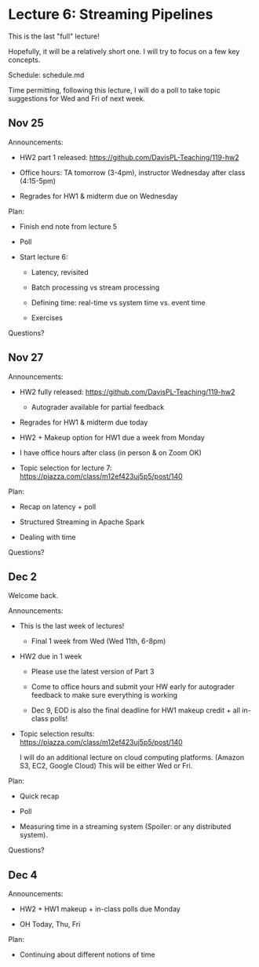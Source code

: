 # Lecture 6: Streaming Pipelines

This is the last "full" lecture!

Hopefully, it will be a relatively short one.
I will try to focus on a few key concepts.

Schedule: schedule.md

Time permitting, following this lecture,
I will do a poll to take topic suggestions
for Wed and Fri of next week.

## Nov 25

Announcements:

- HW2 part 1 released:
  https://github.com/DavisPL-Teaching/119-hw2

- Office hours: TA tomorrow (3-4pm), instructor Wednesday after class (4:15-5pm)

- Regrades for HW1 & midterm due on Wednesday

Plan:

- Finish end note from lecture 5

- Poll

- Start lecture 6:

  + Latency, revisited

  + Batch processing vs stream processing

  + Defining time: real-time vs system time vs. event time

  + Exercises

Questions?

## Nov 27

Announcements:

- HW2 fully released:
  https://github.com/DavisPL-Teaching/119-hw2

  + Autograder available for partial feedback

- Regrades for HW1 & midterm due today

- HW2 + Makeup option for HW1 due a week from Monday

- I have office hours after class (in person & on Zoom OK)

- Topic selection for lecture 7:
  https://piazza.com/class/m12ef423uj5p5/post/140

Plan:

- Recap on latency + poll

- Structured Streaming in Apache Spark

- Dealing with time

Questions?

## Dec 2

Welcome back.

Announcements:

- This is the last week of lectures!

  + Final 1 week from Wed (Wed 11th, 6-8pm)

- HW2 due in 1 week

  + Please use the latest version of Part 3

  + Come to office hours and submit your HW early for autograder feedback to make sure everything is working

  + Dec 9, EOD is also the final deadline for HW1 makeup credit + all in-class polls!

- Topic selection results:
  https://piazza.com/class/m12ef423uj5p5/post/140

  I will do an additional lecture on cloud computing platforms.
  (Amazon S3, EC2, Google Cloud)
  This will be either Wed or Fri.

Plan:

- Quick recap

- Poll

- Measuring time in a streaming system
  (Spoiler: or any distributed system).

Questions?

## Dec 4

Announcements:

- HW2 + HW1 makeup + in-class polls due Monday

- OH Today, Thu, Fri

Plan:

- Continuing about different notions of time
